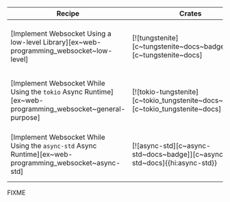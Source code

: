 | Recipe | Crates | Categories |
|--------|--------|------------|
| [Implement Websocket Using a low-level Library][ex~web-programming_websocket~low-level] | [![tungstenite][c~tungstenite~docs~badge]][c~tungstenite~docs] | [![cat~web-programming::websocket][cat~web-programming::websocket~badge]][cat~web-programming::websocket] |
| [Implement Websocket While Using the `tokio` Async Runtime][ex~web-programming_websocket~general-purpose] | [![tokio-tungstenite][c~tokio_tungstenite~docs~badge]][c~tokio_tungstenite~docs] | [![cat~web-programming::websocket][cat~web-programming::websocket~badge]][cat~web-programming::websocket] |
| [Implement Websocket While Using the `async-std` Async Runtime][ex~web-programming_websocket~async-std] | [![async-std][c~async-std~docs~badge]][c~async-std~docs]{{hi:async-std}} | [![cat~web-programming::websocket][cat~web-programming::websocket~badge]][cat~web-programming::websocket] |

<div class="hidden">
FIXME
</div>

